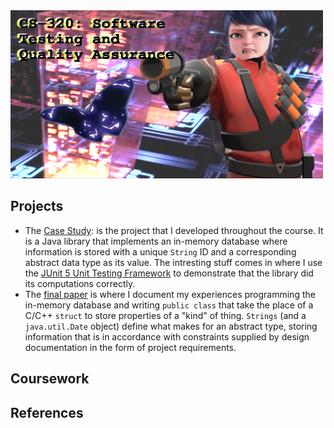 
<img src="./banner.png" width="500px;" />

## Projects

* The [Case Study](./case-study): is the project that I developed throughout the course. It is a Java library that implements an in-memory database where information is stored with a unique ``String`` ID and a corresponding abstract data type as its value. The intresting stuff comes in where I use the [JUnit 5 Unit Testing Framework](https://junit.org/junit5/) to demonstrate that the library did its computations correctly. 
* The [final paper](./7-2_Final.pdf) is where I document my experiences programming the in-memory database and writing ``public class`` that take the place of a C/C++ ``struct`` to store properties of a "kind" of thing.  ``Strings`` (and a ``java.util.Date`` object) define what makes for an abstract type, storing information that is in accordance with constraints supplied by design documentation in the form of project requirements.

## Coursework

## References


